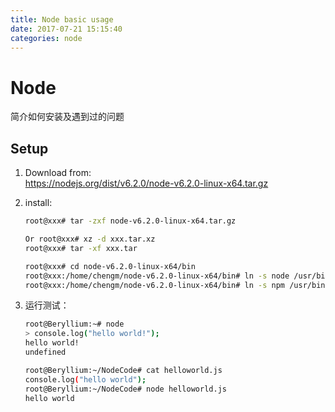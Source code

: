```yaml
---
title: Node basic usage
date: 2017-07-21 15:15:40
categories: node
---
```

# Node

简介如何安装及遇到过的问题

## Setup

1. Download from:  
    <https://nodejs.org/dist/v6.2.0/node-v6.2.0-linux-x64.tar.gz>

2. install:
    ```bash
    root@xxx# tar -zxf node-v6.2.0-linux-x64.tar.gz

    Or root@xxx# xz -d xxx.tar.xz
    root@xxx# tar -xf xxx.tar

    root@xxx# cd node-v6.2.0-linux-x64/bin
    root@xxx:/home/chengm/node-v6.2.0-linux-x64/bin# ln -s node /usr/bin/node
    root@xxx:/home/chengm/node-v6.2.0-linux-x64/bin# ln -s npm /usr/bin/npm
    ```

3. 运行测试：
    ```bash
    root@Beryllium:~# node
    > console.log("hello world!");
    hello world!
    undefined

    root@Beryllium:~/NodeCode# cat helloworld.js 
    console.log("hello world");
    root@Beryllium:~/NodeCode# node helloworld.js 
    hello world
    ```
